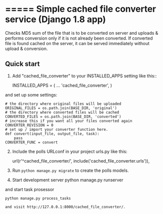 =====
Simple cached file converter service (Django 1.8 app)
=====

Checks MD5 sum of the file that is to be converted on server and uploads & performs
conversion only if it is not already been converted. If converted file is found
cached on the server, it can be served immediately without upload & conversion.

Quick start
-----------

1. Add "cached_file_converter" to your INSTALLED_APPS setting like this::

    INSTALLED_APPS = (
        ...
        'cached_file_converter',
    )

and set up some settings:

    # the directory where original files will be uploaded
    ORIGINAL_FILES = os.path.join(BASE_DIR, 'original')
    # the directory where converted files will be cached
    CONVERTED_FILES = os.path.join(BASE_DIR, 'converted')
    # increase this if you want all your files converted again
    CONVERTER_REVISION = 0
    # set up / import your converter function here.
    def convert(input_file, output_file, task):
        pass
    CONVERTER_FUNC = convert

2. Include the polls URLconf in your project urls.py like this:

    url(r'^cached_file_converter/', include('cached_file_converter.urls')),

3. Run `python manage.py migrate` to create the polls models.

4. Start development server
    python manage.py runserver

and start task prosessor

    python manage.py process_tasks

    and visit http://127.0.0.1:8000/cached_file_converter/.
